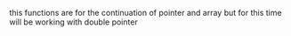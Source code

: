 this functions are for the continuation of pointer and array but for this time will be working with double pointer

